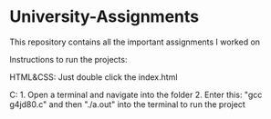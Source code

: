 # University-Assignments
This repository contains all the important assignments I worked on

Instructions to run the projects:

  HTML&CSS: Just double click the index.html
  
  C:
    1. Open a terminal and navigate into the folder
    2. Enter this: "gcc g4jd80.c" and then "./a.out" into the terminal to run the project

  
